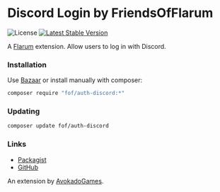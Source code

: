 # Discord Login by FriendsOfFlarum

![License](https://img.shields.io/badge/license-MIT-blue.svg) [![Latest Stable Version](https://img.shields.io/packagist/v/fof/auth-discord.svg)](https://packagist.org/packages/fof/auth-discord)

A [Flarum](http://flarum.org) extension. Allow users to log in with Discord.

### Installation

Use [Bazaar](https://discuss.flarum.org/d/5151-flagrow-bazaar-the-extension-marketplace) or install manually with composer:

```sh
composer require "fof/auth-discord:*"
```

### Updating

```sh
composer update fof/auth-discord
```

### Links

- [Packagist](https://packagist.org/packages/fof/auth-discord)
- [GitHub](https://github.com/AvokadoGames/auth-discord)

An extension by [AvokadoGames](https://github.com/AvokadoGames).
